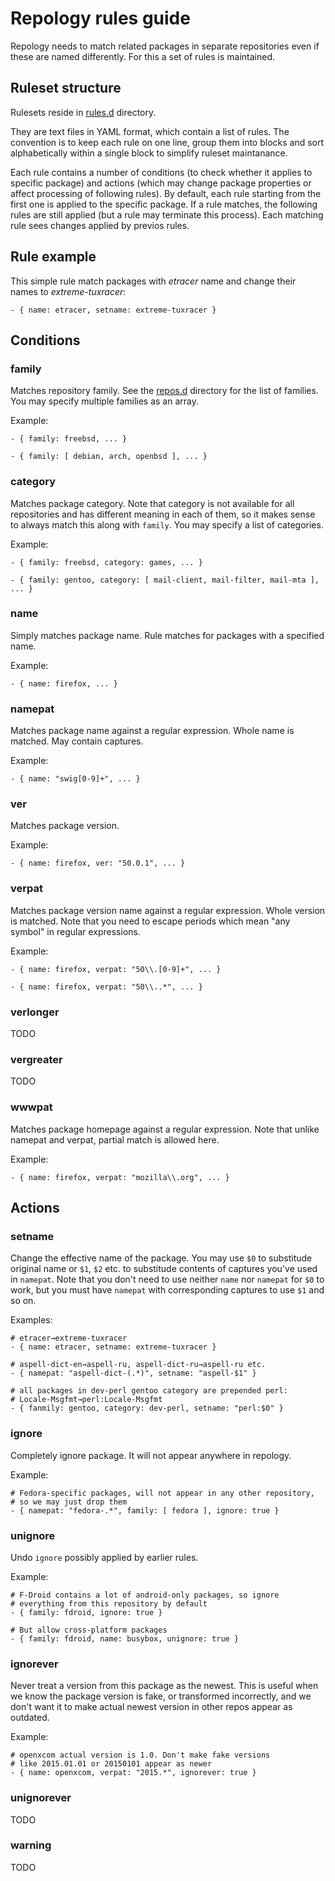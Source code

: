 # Repology rules guide

Repology needs to match related packages in separate repositories
even if these are named differently. For this a set of rules is
maintained.

## Ruleset structure

Rulesets reside in [rules.d](../rules.d) directory.

They are text files in YAML format, which contain a list of rules.
The convention is to keep each rule on one line, group them into
blocks and sort alphabetically within a single block to simplify
ruleset maintanance.

Each rule contains a number of conditions (to check whether it
applies to specific package) and actions (which may change package
properties or affect processing of following rules). By default,
each rule starting from the first one is applied to the specific
package. If a rule matches, the following rules are still applied
(but a rule may terminate this process). Each matching rule sees
changes applied by previos rules.

## Rule example

This simple rule match packages with _etracer_ name and change their
names to _extreme-tuxracer_:

```
- { name: etracer, setname: extreme-tuxracer }
```

## Conditions

### family

Matches repository family. See the [repos.d](../repos.d) directory
for the list of families. You may specify multiple families as an array.

Example:

```
- { family: freebsd, ... }

- { family: [ debian, arch, openbsd ], ... }
```

### category

Matches package category. Note that category is not available for
all repositories and has different meaning in each of them, so it
makes sense to always match this along with ```family```. You may
specify a list of categories.

Example:

```
- { family: freebsd, category: games, ... }

- { family: gentoo, category: [ mail-client, mail-filter, mail-mta ], ... }
```

### name

Simply matches package name. Rule matches for packages with a
specified name.

Example:

```
- { name: firefox, ... }
```

### namepat

Matches package name against a regular expression. Whole
name is matched. May contain captures.

Example:

```
- { name: "swig[0-9]+", ... }
```

### ver

Matches package version.

Example:

```
- { name: firefox, ver: "50.0.1", ... }
```

### verpat
Matches package version name against a regular expression. Whole
version is matched. Note that you need to escape periods which
mean "any symbol" in regular expressions.

Example:

```
- { name: firefox, verpat: "50\\.[0-9]+", ... }

- { name: firefox, verpat: "50\\..*", ... }
```

### verlonger

TODO

### vergreater

TODO

### wwwpat
Matches package homepage against a regular expression. Note that
unlike namepat and verpat, partial match is allowed here.

Example:

```
- { name: firefox, verpat: "mozilla\\.org", ... }
```

## Actions

### setname

Change the effective name of the package. You may use ```$0``` to
substitude original name or ```$1```, ```$2``` etc. to substitude
contents of captures you've used in ```namepat```. Note that you
don't need to use neither ```name``` nor ```namepat``` for ```$0```
to work, but you must have ```namepat``` with corresponding captures
to use ```$1``` and so on.

Examples:
```
# etracer→extreme-tuxracer
- { name: etracer, setname: extreme-tuxracer }

# aspell-dict-en→aspell-ru, aspell-dict-ru→aspell-ru etc.
- { namepat: "aspell-dict-(.*)", setname: "aspell-$1" }

# all packages in dev-perl gentoo category are prepended perl:
# Locale-Msgfmt→perl:Locale-Msgfmt
- { fanmily: gentoo, category: dev-perl, setname: "perl:$0" }
```

### ignore

Completely ignore package. It will not appear anywhere in repology.

Example:

```
# Fedora-specific packages, will not appear in any other repository,
# so we may just drop them
- { namepat: "fedora-.*", family: [ fedora ], ignore: true }
```

### unignore

Undo ```ignore``` possibly applied by earlier rules.

Example:

```
# F-Droid contains a lot of android-only packages, so ignore
# everything from this repository by default
- { family: fdroid, ignore: true }

# But allow cross-platform packages
- { family: fdroid, name: busybox, unignore: true }
```

### ignorever

Never treat a version from this package as the newest. This is
useful when we know the package version is fake, or transformed
incorrectly, and we don't want it to make actual newest version
in other repos appear as outdated.

Example:

```
# openxcom actual version is 1.0. Don't make fake versions
# like 2015.01.01 or 20150101 appear as newer
- { name: openxcom, verpat: "2015.*", ignorever: true }
```

### unignorever

TODO

### warning

TODO
